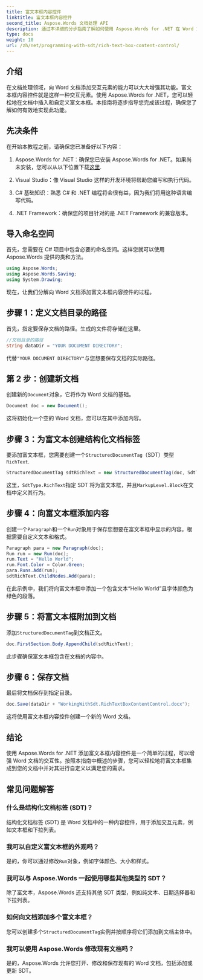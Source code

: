 ```yaml
---
title: 富文本框内容控件
linktitle: 富文本框内容控件
second_title: Aspose.Words 文档处理 API
description: 通过本详细的分步指南了解如何使用 Aspose.Words for .NET 在 Word 文档中添加和自定义富文本框内容控件。
type: docs
weight: 10
url: /zh/net/programming-with-sdt/rich-text-box-content-control/
---
```

## 介绍

在文档处理领域，向 Word 文档添加交互元素的能力可以大大增强其功能。富文本框内容控件就是这样一种交互元素。使用 Aspose.Words for .NET，您可以轻松地在文档中插入和自定义富文本框。本指南将逐步指导您完成该过程，确保您了解如何有效地实现此功能。

## 先决条件

在开始本教程之前，请确保您已准备好以下内容：

1.  Aspose.Words for .NET：确保您已安装 Aspose.Words for .NET。如果尚未安装，您可以从以下位置下载[这里](https://releases.aspose.com/words/net/).

2. Visual Studio：像 Visual Studio 这样的开发环境将帮助您编写和执行代码。

3. C# 基础知识：熟悉 C# 和 .NET 编程将会很有益，因为我们将用这种语言编写代码。

4. .NET Framework：确保您的项目针对的是 .NET Framework 的兼容版本。

## 导入命名空间

首先，您需要在 C# 项目中包含必要的命名空间。这样您就可以使用 Aspose.Words 提供的类和方法。

```csharp
using Aspose.Words;
using Aspose.Words.Saving;
using System.Drawing;
```

现在，让我们分解向 Word 文档添加富文本框内容控件的过程。

## 步骤 1：定义文档目录的路径

首先，指定要保存文档的路径。生成的文件将存储在这里。

```csharp
//文档目录的路径
string dataDir = "YOUR DOCUMENT DIRECTORY";
```

代替`"YOUR DOCUMENT DIRECTORY"`与您想要保存文档的实际路径。

## 第 2 步：创建新文档

创建新的`Document`对象，它将作为 Word 文档的基础。

```csharp
Document doc = new Document();
```

这将初始化一个空的 Word 文档，您可以在其中添加内容。

## 步骤 3：为富文本创建结构化文档标签

要添加富文本框，您需要创建一个`StructuredDocumentTag`（SDT）类型`RichText`.

```csharp
StructuredDocumentTag sdtRichText = new StructuredDocumentTag(doc, SdtType.RichText, MarkupLevel.Block);
```

这里，`SdtType.RichText`指定 SDT 将为富文本框，并且`MarkupLevel.Block`在文档中定义其行为。

## 步骤 4：向富文本框添加内容

创建一个`Paragraph`和一个`Run`对象用于保存您想要在富文本框中显示的内容。根据需要自定义文本和格式。

```csharp
Paragraph para = new Paragraph(doc);
Run run = new Run(doc);
run.Text = "Hello World";
run.Font.Color = Color.Green;
para.Runs.Add(run);
sdtRichText.ChildNodes.Add(para);
```

在此示例中，我们将向富文本框中添加一个包含文本“Hello World”且字体颜色为绿色的段落。

## 步骤 5：将富文本框附加到文档

添加`StructuredDocumentTag`到文档正文。

```csharp
doc.FirstSection.Body.AppendChild(sdtRichText);
```

此步骤确保富文本框包含在文档的内容中。

## 步骤 6：保存文档

最后将文档保存到指定目录。

```csharp
doc.Save(dataDir + "WorkingWithSdt.RichTextBoxContentControl.docx");
```

这将使用富文本框内容控件创建一个新的 Word 文档。

## 结论

使用 Aspose.Words for .NET 添加富文本框内容控件是一个简单的过程，可以增强 Word 文档的交互性。按照本指南中概述的步骤，您可以轻松地将富文本框集成到您的文档中并对其进行自定义以满足您的需求。

## 常见问题解答

### 什么是结构化文档标签 (SDT)？
结构化文档标签 (SDT) 是 Word 文档中的一种内容控件，用于添加交互元素，例如文本框和下拉列表。

### 我可以自定义富文本框的外观吗？
是的，你可以通过修改`Run`对象，例如字体颜色、大小和样式。

### 我可以与 Aspose.Words 一起使用哪些其他类型的 SDT？
除了富文本，Aspose.Words 还支持其他 SDT 类型，例如纯文本、日期选择器和下拉列表。

### 如何向文档添加多个富文本框？
您可以创建多个`StructuredDocumentTag`实例并按顺序将它们添加到文档主体中。

### 我可以使用 Aspose.Words 修改现有文档吗？
是的，Aspose.Words 允许您打开、修改和保存现有的 Word 文档，包括添加或更新 SDT。
